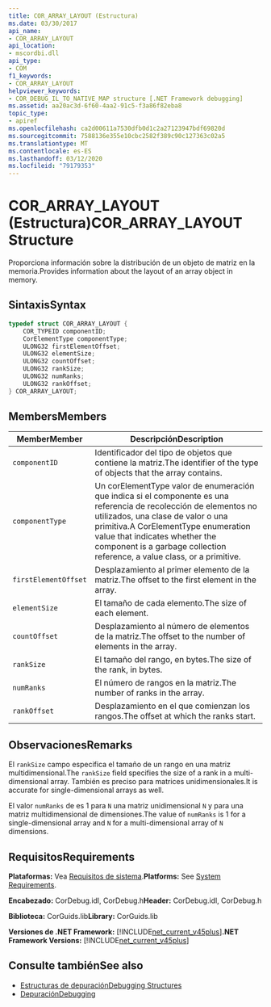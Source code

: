 ```yaml
---
title: COR_ARRAY_LAYOUT (Estructura)
ms.date: 03/30/2017
api_name:
- COR_ARRAY_LAYOUT
api_location:
- mscordbi.dll
api_type:
- COM
f1_keywords:
- COR_ARRAY_LAYOUT
helpviewer_keywords:
- COR_DEBUG_IL_TO_NATIVE_MAP structure [.NET Framework debugging]
ms.assetid: aa20ac3d-6f60-4aa2-91c5-f3a86f82eba8
topic_type:
- apiref
ms.openlocfilehash: ca2d00611a7530dfb0d1c2a27123947bdf69820d
ms.sourcegitcommit: 7588136e355e10cbc2582f389c90c127363c02a5
ms.translationtype: MT
ms.contentlocale: es-ES
ms.lasthandoff: 03/12/2020
ms.locfileid: "79179353"
---
```

# <a name="cor_array_layout-structure"></a><span data-ttu-id="b226a-102">COR_ARRAY_LAYOUT (Estructura)</span><span class="sxs-lookup"><span data-stu-id="b226a-102">COR_ARRAY_LAYOUT Structure</span></span>
<span data-ttu-id="b226a-103">Proporciona información sobre la distribución de un objeto de matriz en la memoria.</span><span class="sxs-lookup"><span data-stu-id="b226a-103">Provides information about the layout of an array object in memory.</span></span>  
  
## <a name="syntax"></a><span data-ttu-id="b226a-104">Sintaxis</span><span class="sxs-lookup"><span data-stu-id="b226a-104">Syntax</span></span>  
  
```cpp  
typedef struct COR_ARRAY_LAYOUT {  
    COR_TYPEID componentID;  
    CorElementType componentType;  
    ULONG32 firstElementOffset;  
    ULONG32 elementSize;  
    ULONG32 countOffset;
    ULONG32 rankSize;
    ULONG32 numRanks;
    ULONG32 rankOffset;
} COR_ARRAY_LAYOUT;  
```  
  
## <a name="members"></a><span data-ttu-id="b226a-105">Members</span><span class="sxs-lookup"><span data-stu-id="b226a-105">Members</span></span>  
  
|<span data-ttu-id="b226a-106">Member</span><span class="sxs-lookup"><span data-stu-id="b226a-106">Member</span></span>|<span data-ttu-id="b226a-107">Descripción</span><span class="sxs-lookup"><span data-stu-id="b226a-107">Description</span></span>|  
|------------|-----------------|  
|`componentID`|<span data-ttu-id="b226a-108">Identificador del tipo de objetos que contiene la matriz.</span><span class="sxs-lookup"><span data-stu-id="b226a-108">The identifier of the type of objects that the array contains.</span></span>|  
|`componentType`|<span data-ttu-id="b226a-109">Un corElementType valor de enumeración que indica si el componente es una referencia de recolección de elementos no utilizados, una clase de valor o una primitiva.</span><span class="sxs-lookup"><span data-stu-id="b226a-109">A CorElementType enumeration value that indicates whether the component is a garbage collection reference, a value class, or a primitive.</span></span>|  
|`firstElementOffset`|<span data-ttu-id="b226a-110">Desplazamiento al primer elemento de la matriz.</span><span class="sxs-lookup"><span data-stu-id="b226a-110">The offset to the first element in the array.</span></span>|  
|`elementSize`|<span data-ttu-id="b226a-111">El tamaño de cada elemento.</span><span class="sxs-lookup"><span data-stu-id="b226a-111">The size of each element.</span></span>|  
|`countOffset`|<span data-ttu-id="b226a-112">Desplazamiento al número de elementos de la matriz.</span><span class="sxs-lookup"><span data-stu-id="b226a-112">The offset to the number of elements in the array.</span></span>|  
|`rankSize`|<span data-ttu-id="b226a-113">El tamaño del rango, en bytes.</span><span class="sxs-lookup"><span data-stu-id="b226a-113">The size of the rank, in bytes.</span></span>|  
|`numRanks`|<span data-ttu-id="b226a-114">El número de rangos en la matriz.</span><span class="sxs-lookup"><span data-stu-id="b226a-114">The number of ranks in the array.</span></span>|  
|`rankOffset`|<span data-ttu-id="b226a-115">Desplazamiento en el que comienzan los rangos.</span><span class="sxs-lookup"><span data-stu-id="b226a-115">The offset at which the ranks start.</span></span>|  
  
## <a name="remarks"></a><span data-ttu-id="b226a-116">Observaciones</span><span class="sxs-lookup"><span data-stu-id="b226a-116">Remarks</span></span>  
 <span data-ttu-id="b226a-117">El `rankSize` campo especifica el tamaño de un rango en una matriz multidimensional.</span><span class="sxs-lookup"><span data-stu-id="b226a-117">The `rankSize` field specifies the size of a rank in a multi-dimensional array.</span></span> <span data-ttu-id="b226a-118">También es preciso para matrices unidimensionales.</span><span class="sxs-lookup"><span data-stu-id="b226a-118">It is accurate for single-dimensional arrays as well.</span></span>  
  
 <span data-ttu-id="b226a-119">El valor `numRanks` de es 1 para `N` una matriz unidimensional `N` y para una matriz multidimensional de dimensiones.</span><span class="sxs-lookup"><span data-stu-id="b226a-119">The value of `numRanks` is 1 for a single-dimensional array and `N` for a multi-dimensional array of `N` dimensions.</span></span>  
  
## <a name="requirements"></a><span data-ttu-id="b226a-120">Requisitos</span><span class="sxs-lookup"><span data-stu-id="b226a-120">Requirements</span></span>  
 <span data-ttu-id="b226a-121">**Plataformas:** Vea [Requisitos de sistema](../../get-started/system-requirements.md).</span><span class="sxs-lookup"><span data-stu-id="b226a-121">**Platforms:** See [System Requirements](../../get-started/system-requirements.md).</span></span>  
  
 <span data-ttu-id="b226a-122">**Encabezado:** CorDebug.idl, CorDebug.h</span><span class="sxs-lookup"><span data-stu-id="b226a-122">**Header:** CorDebug.idl, CorDebug.h</span></span>  
  
 <span data-ttu-id="b226a-123">**Biblioteca:** CorGuids.lib</span><span class="sxs-lookup"><span data-stu-id="b226a-123">**Library:** CorGuids.lib</span></span>  
  
 <span data-ttu-id="b226a-124">**Versiones de .NET Framework:** [!INCLUDE[net_current_v45plus](../../../../includes/net-current-v45plus-md.md)]</span><span class="sxs-lookup"><span data-stu-id="b226a-124">**.NET Framework Versions:** [!INCLUDE[net_current_v45plus](../../../../includes/net-current-v45plus-md.md)]</span></span>  
  
## <a name="see-also"></a><span data-ttu-id="b226a-125">Consulte también</span><span class="sxs-lookup"><span data-stu-id="b226a-125">See also</span></span>

- [<span data-ttu-id="b226a-126">Estructuras de depuración</span><span class="sxs-lookup"><span data-stu-id="b226a-126">Debugging Structures</span></span>](debugging-structures.md)
- [<span data-ttu-id="b226a-127">Depuración</span><span class="sxs-lookup"><span data-stu-id="b226a-127">Debugging</span></span>](index.md)
